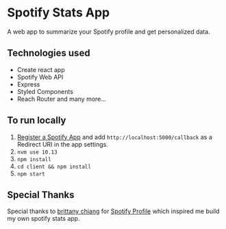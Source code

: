 # Spotify Stats App
A web app to summarize your Spotify profile and get personalized data.

## Technologies used
 - Create react app
 - Spotify Web API
 - Express
 - Styled Components
 - Reach Router
 and many more...
 
## To run locally
1. [Register a Spotify App](https://developer.spotify.com/dashboard/login) and add `http://localhost:5000/callback` as a Redirect URI in the app settings.
2. `nvm use 10.13`
3. `npm install`
4. `cd client && npm install`
5. `npm start`

## Special Thanks
Special thanks to [brittany chiang](https://github.com/bchiang7) for [Spotify Profile](https://spotify-profile.herokuapp.com/) which inspired me build my own spotify stats app.
